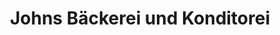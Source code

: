 ---
title: "Johns Bäckerei und Konditorei"
url: /berlin/johns-baeckerei-und-konditorei/
shop: Bäckerei
---